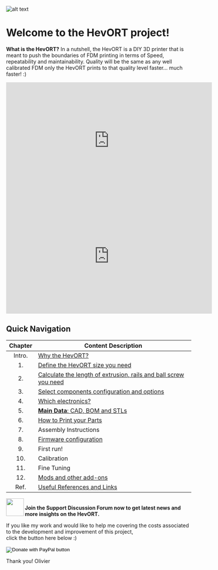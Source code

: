 
![alt text](https://github.com/MirageC79/HevORT/blob/master/images/Coverflat.png?raw=true)
# Welcome to the HevORT project!

**What is the HevORT?**  In a nutshell, the HevORT is a DIY 3D printer that is meant to push the boundaries of FDM printing in terms of Speed, repeatability and maintainability.  Quality will be the same as any well calibrated FDM only the HevORT prints to that quality level faster... much faster! :)
<br>
<iframe width="560" height="315" src="https://www.youtube.com/embed/ibsBiALMMSE" frameborder="0" allow="accelerometer; autoplay; clipboard-write; encrypted-media; gyroscope; picture-in-picture" allowfullscreen></iframe>
<br>
<iframe width="560" height="315" src="https://www.youtube.com/embed/aL7pEEHTTe4" frameborder="0" allow="accelerometer; autoplay; clipboard-write; encrypted-media; gyroscope; picture-in-picture" allowfullscreen></iframe>


## Quick Navigation

Chapter|Content Description
 :---: |-------------------
Intro.|[Why the HevORT?](/intro.md)
1.|[Define the HevORT size you need](/definesize.md)
2.|[Calculate the length of extrusion, rails and ball screw you need](/framecalculator.md)
3.|[Select components configuration and options](/componentselection.md)
4.|[Which electronics?](/electronics.md)
5.|[**Main Data**: CAD, BOM and STLs](purchased)
6.|[How to Print your Parts](/howtoprint.md)
7.|Assembly Instructions
8.|[Firmware configuration](/firmwaresettings.md)
9.|First run!
10.|Calibration
11.|Fine Tuning
12.|[Mods and other add-ons](modsandmore)
Ref.|[Useful References and Links](/usefulref.md)



<a href="https://forums.hevort.com/index.php"><img src="https://github.com/MirageC79/HevORT/blob/master/images/HevORT%20Logo.png?raw=true" align="left" height="48" width="48" ></a>  
**Join the Support Discussion Forum now to get latest news and more insights on the HevORT.**  

If you like my work and would like to help me covering the costs associated to the development and improvement of this project, <br>
click the button here below :)

<form action="https://www.paypal.com/cgi-bin/webscr" method="post" target="_top">
<input type="hidden" name="cmd" value="_s-xclick" />
<input type="hidden" name="hosted_button_id" value="LYP98YKUSLXN2" />
<input type="image" src="https://www.paypalobjects.com/en_US/i/btn/btn_donateCC_LG.gif" border="0" name="submit" title="PayPal - The safer, easier way to pay online!" alt="Donate with PayPal button" />
<img alt="" border="0" src="https://www.paypal.com/en_CA/i/scr/pixel.gif" width="1" height="1" />
</form>

Thank you!
Olivier




